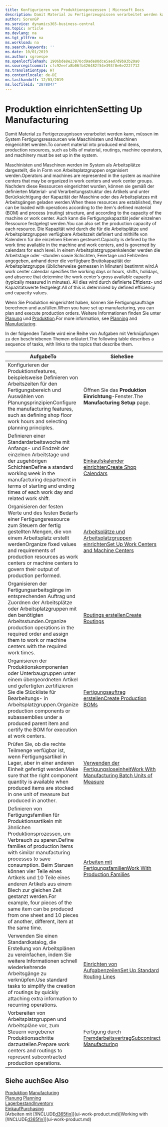 ```yaml
---
title: Konfigurieren von Produktionsprozessen | Microsoft Docs
description: Damit Material zu Fertigerzeugnissen verarbeitet werden kann, müssen im System Fertigungsressourcen wie Maschinisten und Maschinen eingerichtet werden.
author: SorenGP
ms.service: dynamics365-business-central
ms.topic: article
ms.devlang: na
ms.tgt_pltfrm: na
ms.workload: na
ms.search.keywords: ''
ms.date: 10/01/2019
ms.author: sgroespe
ms.openlocfilehash: 1906bde8e23870cd9ade80dce5aed7d9b93b20a0
ms.sourcegitcommit: cfc92eefa8b06fb426482f54e393f0e6e222f712
ms.translationtype: HT
ms.contentlocale: de-DE
ms.lasthandoff: 12/03/2019
ms.locfileid: "2878047"
---
```

# <a name="setting-up-manufacturing"></a><span data-ttu-id="771bc-103">Produktion einrichten</span><span class="sxs-lookup"><span data-stu-id="771bc-103">Setting Up Manufacturing</span></span>
<span data-ttu-id="771bc-104">Damit Material zu Fertigerzeugnissen verarbeitet werden kann, müssen im System Fertigungsressourcen wie Maschinisten und Maschinen eingerichtet werden.</span><span class="sxs-lookup"><span data-stu-id="771bc-104">To convert material into produced end items, production resources, such as bills of material, routings, machine operators, and machinery must be set up in the system.</span></span>

<span data-ttu-id="771bc-105">Maschinisten und Maschinen werden im System als Arbeitsplätze dargestellt, die in Form von Arbeitsplatzgruppen organisiert werden.</span><span class="sxs-lookup"><span data-stu-id="771bc-105">Operators and machines are represented in the system as machine centers that may be organized in work centers and work center groups.</span></span> <span data-ttu-id="771bc-106">Nachdem diese Ressourcen eingerichtet wurden, können sie gemäß der definierten  Material- und Verarbeitungsstruktur des Artikels und unter Berücksichtigung der Kapazität der Maschine oder des Arbeitsplatzes mit Arbeitsgängen geladen werden.</span><span class="sxs-lookup"><span data-stu-id="771bc-106">When these resources are established, they can be loaded with operations according to the item's defined material (BOM) and process (routing) structure, and according to the capacity of the machine or work center.</span></span> <span data-ttu-id="771bc-107">Auch kann die Fertigungskapazität jeder einzelnen Ressource festgelegt werden.</span><span class="sxs-lookup"><span data-stu-id="771bc-107">You can also set the production capacity of each resource.</span></span> <span data-ttu-id="771bc-108">Die Kapazität wird durch die für die Arbeitsplätze und Arbeitsplatzgruppen verfügbare Arbeitszeit definiert und mithilfe von Kalendern für die einzelnen Ebenen gesteuert.</span><span class="sxs-lookup"><span data-stu-id="771bc-108">Capacity is defined by the work time available in the machine and work centers, and is governed by calendars for each level.</span></span> <span data-ttu-id="771bc-109">In einem Arbeitsplatzgruppenkalender werden die Arbeitstage oder -stunden sowie Schichten, Feiertage und Fehlzeiten angegeben, anhand derer die verfügbare Bruttokapazität der Arbeitsplatzgruppe (üblicherweise gemessen in Minuten) bestimmt wird.</span><span class="sxs-lookup"><span data-stu-id="771bc-109">A work center calendar specifies the working days or hours, shifts, holidays, and absence that determine the work center’s gross available capacity (typically measured in minutes).</span></span> <span data-ttu-id="771bc-110">All dies wird durch definierte Effizienz- und Kapazitätswerte festgelegt.</span><span class="sxs-lookup"><span data-stu-id="771bc-110">All of this is determined by defined efficiency and capacity values.</span></span>  

<span data-ttu-id="771bc-111">Wenn Sie Produktion eingerichtet haben, können Sie Fertigungsaufträge berechnen und ausfüllen.</span><span class="sxs-lookup"><span data-stu-id="771bc-111">When you have set up manufacturing, you can plan and execute production orders.</span></span> <span data-ttu-id="771bc-112">Weitere Informationen finden Sie unter [Planung](production-planning.md) und [Produktion](production-manage-manufacturing.md).</span><span class="sxs-lookup"><span data-stu-id="771bc-112">For more information, see [Planning](production-planning.md) and [Manufacturing](production-manage-manufacturing.md).</span></span>  

 <span data-ttu-id="771bc-113">In der folgenden Tabelle wird eine Reihe von Aufgaben mit Verknüpfungen zu den beschriebenen Themen erläutert.</span><span class="sxs-lookup"><span data-stu-id="771bc-113">The following table describes a sequence of tasks, with links to the topics that describe them.</span></span>   

|<span data-ttu-id="771bc-114">**Aufgabe**</span><span class="sxs-lookup"><span data-stu-id="771bc-114">**To**</span></span>|<span data-ttu-id="771bc-115">**Siehe**</span><span class="sxs-lookup"><span data-stu-id="771bc-115">**See**</span></span>|  
|------------|-------------|  
|<span data-ttu-id="771bc-116">Konfigurieren der Produktionsfeatures, beispielsweise Definieren von Arbeitszeiten für den Fertigungsbereich und Auswählen von Planungsprinzipien</span><span class="sxs-lookup"><span data-stu-id="771bc-116">Configure the manufacturing features, such as defining shop floor work hours and selecting planning principles.</span></span>|<span data-ttu-id="771bc-117">Öffnen Sie das **Produktion Einrichtung**-Fenster.</span><span class="sxs-lookup"><span data-stu-id="771bc-117">The **Manufacturing Setup** page.</span></span>|  
|<span data-ttu-id="771bc-118">Definieren einer Standardarbeitswoche mit Anfangs- und Endzeit der einzelnen Arbeitstage und der zugehörigen Schichten</span><span class="sxs-lookup"><span data-stu-id="771bc-118">Define a standard working week in the manufacturing department in terms of starting and ending times of each work day and related work shift.</span></span>|[<span data-ttu-id="771bc-119">Einkaufskalender einrichten</span><span class="sxs-lookup"><span data-stu-id="771bc-119">Create Shop Calendars</span></span>](production-how-to-create-work-center-calendars.md)|  
|<span data-ttu-id="771bc-120">Organisieren der festen Werte und des festen Bedarfs einer Fertigungsressource zum Steuern der fertig gestellten Mengen, die von einem Arbeitsplatz erstellt werden</span><span class="sxs-lookup"><span data-stu-id="771bc-120">Organize fixed values and requirements of production resources as work centers or machine centers to govern their output of production performed.</span></span>|[<span data-ttu-id="771bc-121">Arbeitsplätze und Arbeitsplatzgruppen einrichten</span><span class="sxs-lookup"><span data-stu-id="771bc-121">Set Up Work Centers and Machine Centers</span></span>](production-how-to-set-up-work-and-machine-centers.md)|
|<span data-ttu-id="771bc-122">Organisieren der Fertigungsarbeitsgänge im entsprechenden Auftrag und Zuordnen der Arbeitsplätze oder Arbeitsplatzgruppen mit den benötigten Arbeitsstunden.</span><span class="sxs-lookup"><span data-stu-id="771bc-122">Organize production operations in the required order and assign them to work or machine centers with the required work times.</span></span>|[<span data-ttu-id="771bc-123">Routings erstellen</span><span class="sxs-lookup"><span data-stu-id="771bc-123">Create Routings</span></span>](production-how-to-create-routings.md)|
|<span data-ttu-id="771bc-124">Organisieren der Produktionskomponenten oder Unterbaugruppen unter einem übergeordneten Artikel und gefertigten zertifizieren Sie die Stückliste für Bearbeitungs- in Arbeitsplatzgruppen.</span><span class="sxs-lookup"><span data-stu-id="771bc-124">Organize production components or subassemblies under a produced parent item and certify the BOM for execution at work centers.</span></span>|[<span data-ttu-id="771bc-125">Fertigungsauftrag erstellen</span><span class="sxs-lookup"><span data-stu-id="771bc-125">Create Production BOMs</span></span>](production-how-to-create-production-boms.md)|
|<span data-ttu-id="771bc-126">Prüfen Sie, ob die rechte Teilmenge verfügbar ist, wenn Fertigungsartikel in Lager, aber in einer anderen Einheit gefertigt werden.</span><span class="sxs-lookup"><span data-stu-id="771bc-126">Make sure that the right component quantity is available when produced items are stocked in one unit of measure but produced in another.</span></span>|[<span data-ttu-id="771bc-127">Verwenden der Fertigungsloseinheit</span><span class="sxs-lookup"><span data-stu-id="771bc-127">Work With Manufacturing Batch Units of Measure</span></span>](production-how-to-use-the-manufacturing-batch-unit-of-measure.md)|  
|<span data-ttu-id="771bc-128">Definieren von Fertigungsfamilien für Produktionsartikeln mit ähnlichen Produktionsprozessen, um Verbrauch zu sparen.</span><span class="sxs-lookup"><span data-stu-id="771bc-128">Define families of production items with similar manufacturing processes to save consumption.</span></span> <span data-ttu-id="771bc-129">Beim Stanzen können vier Teile eines Artikels und 10 Teile eines anderen Artikels aus einem Blech zur gleichen Zeit gestanzt werden.</span><span class="sxs-lookup"><span data-stu-id="771bc-129">For example, four pieces of the same item can be produced from one sheet and 10 pieces of another, different, item at the same time.</span></span>|[<span data-ttu-id="771bc-130">Arbeiten mit Fertigungsfamilien</span><span class="sxs-lookup"><span data-stu-id="771bc-130">Work With Production Families</span></span>](production-how-work-family.md)|
|<span data-ttu-id="771bc-131">Verwenden Sie einen Standardkatalog, die Erstellung von Arbeitsplänen zu vereinfachen, indem Sie weitere Informationen schnell wiederkehrende Arbeitsgänge zu verknüpfen.</span><span class="sxs-lookup"><span data-stu-id="771bc-131">Use standard tasks to simplify the creation of routings by quickly attaching extra information to recurring operations.</span></span>|[<span data-ttu-id="771bc-132">Einrichten von Aufgabenzeilen</span><span class="sxs-lookup"><span data-stu-id="771bc-132">Set Up Standard Routing Lines</span></span>](production-how-set-up-standard-routing-lines.md)|  
|<span data-ttu-id="771bc-133">Vorbereiten von Arbeitsplatzgruppen und Arbeitspläne vor, zum Steuern vergebener Produktionsschritte darzustellen.</span><span class="sxs-lookup"><span data-stu-id="771bc-133">Prepare work centers and routings to represent subcontracted production operations.</span></span>|[<span data-ttu-id="771bc-134">Fertigung durch Fremdarbeitsvertrag</span><span class="sxs-lookup"><span data-stu-id="771bc-134">Subcontract Manufacturing</span></span>](production-how-to-subcontract-manufacturing.md)|  

## <a name="see-also"></a><span data-ttu-id="771bc-135">Siehe auch</span><span class="sxs-lookup"><span data-stu-id="771bc-135">See Also</span></span>
<span data-ttu-id="771bc-136">[Produktion](production-manage-manufacturing.md)  </span><span class="sxs-lookup"><span data-stu-id="771bc-136">[Manufacturing](production-manage-manufacturing.md)  </span></span>  
<span data-ttu-id="771bc-137">[Planung](production-planning.md) </span><span class="sxs-lookup"><span data-stu-id="771bc-137">[Planning](production-planning.md) </span></span>  
[<span data-ttu-id="771bc-138">Lagerbestand</span><span class="sxs-lookup"><span data-stu-id="771bc-138">Inventory</span></span>](inventory-manage-inventory.md)  
[<span data-ttu-id="771bc-139">Einkauf</span><span class="sxs-lookup"><span data-stu-id="771bc-139">Purchasing</span></span>](purchasing-manage-purchasing.md)  
<span data-ttu-id="771bc-140">[Arbeiten mit [!INCLUDE[d365fin](includes/d365fin_md.md)]](ui-work-product.md)</span><span class="sxs-lookup"><span data-stu-id="771bc-140">[Working with [!INCLUDE[d365fin](includes/d365fin_md.md)]](ui-work-product.md)</span></span>
